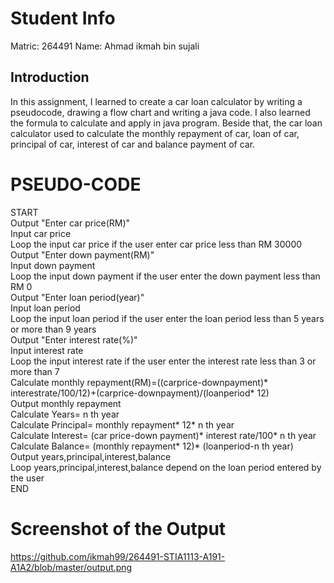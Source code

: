 # Student Info
Matric: 264491 
Name: Ahmad ikmah bin sujali

## Introduction
In this assignment, I learned to create a car loan calculator by writing a pseudocode, drawing a flow chart and writing a java code. I also learned the formula to calculate and apply in java program. Beside that, the car loan calculator used to calculate the monthly repayment of car, loan of car, principal of car, interest of car and balance payment of car.

# PSEUDO-CODE  
START  
   Output "Enter car price(RM)"  
	 Input car price  
	 Loop the input car price if the user enter car price less than RM 30000  
	 Output "Enter down payment(RM)"  
	 Input down payment  
	 Loop the input down payment if the user enter the down payment less than RM 0  
	 Output "Enter loan period(year)"  
	 Input loan period  
	 Loop the input loan period if the user enter the loan period less than 5 years or more than 9 years  
	 Output "Enter interest rate(%)"  
	 Input interest rate  
	 Loop the input interest rate if the user enter the interest rate less than 3 or more than 7  
	 Calculate monthly repayment(RM)=((carprice-downpayment)* interestrate/100/12)+(carprice-downpayment)/(loanperiod* 12)  
	 Output monthly repayment  
	 Calculate Years= n th year  
   Calculate Principal= monthly repayment* 12* n th year  
   Calculate Interest= (car price-down payment)* interest rate/100* n th year  
   Calculate Balance= (monthly repayment* 12)* (loanperiod-n th year)  
	 Output years,principal,interest,balance  
   Loop years,principal,interest,balance depend on the loan period entered by the user  
END  
# Screenshot of the Output
https://github.com/ikmah99/264491-STIA1113-A191-A1A2/blob/master/output.png
